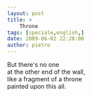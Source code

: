 ```yaml
---
layout: post
title: >
    Throne
tags: [speciale,english,]
date: 2009-06-02 22:28:00
author: pietro
---
```

But there's no one<br/>at the other end of the wall,<br/>like a fragment of a throne<br/>painted upon this all.
